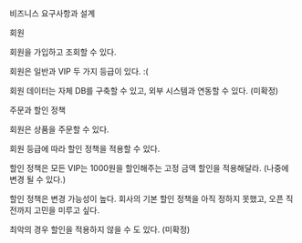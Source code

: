 비즈니스 요구사항과 설계

회원




회원을 가입하고 조회할 수 있다.


회원은 일반과 VIP 두 가지 등급이 있다.
:(

회원 데이터는 자체 DB를 구축할 수 있고, 외부 시스템과 연동할 수 있다. (미확정)

주문과 할인 정책


회원은 상품을 주문할 수 있다.


회원 등급에 따라 할인 정책을 적용할 수 있다.


할인 정책은 모든 VIP는 1000원을 할인해주는 고정 금액 할인을 적용해달라. (나중에 변경 될 수
있다.)


할인 정책은 변경 가능성이 높다. 회사의 기본 할인 정책을 아직 정하지 못했고, 오픈 직전까지 고민을
미루고 싶다.

최악의 경우 할인을 적용하지 않을 수 도 있다. (미확정)
